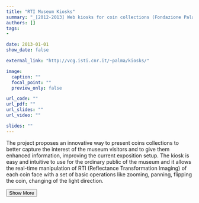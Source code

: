 ```yaml
---
title: "RTI Museum Kiosks"
summary: "_[2012-2013] Web kiosks for coin collections (Fondazione Palazzo Blu and MIBAC)_<p class=\"summary\">The project proposes an innovative way to present coins collections to better capture the interest of the museum visitors and to give them enhanced information, improving the current exposition setup. The kiosk is easy and intuitive to use for the ordinary public of the museum and it allows the real-time manipulation of RTI (Reflectance Transformation Imaging) of each coin face with a set of basic operations like zooming, panning, flipping the coin, changing of the light direction.</p>"
authors: []
tags: 
- 

date: 2013-01-01
show_date: false

external_link: "http://vcg.isti.cnr.it/~palma/kiosks/"

image:
  caption: ""
  focal_point: ""
  preview_only: false

url_code: ""
url_pdf: ""
url_slides: ""
url_video: ""

slides: ""
---
```

<p>The project proposes an innovative way to present coins collections to better capture the interest of the museum visitors and to give them enhanced information, improving the current exposition setup. The kiosk is easy and intuitive to use for the ordinary public of the museum and it allows the real-time manipulation of RTI (Reflectance Transformation Imaging) of each coin face with a set of basic operations like zooming, panning, flipping the coin, changing of the light direction.</p>
<button onclick="console.log('a')">Show More</button>
